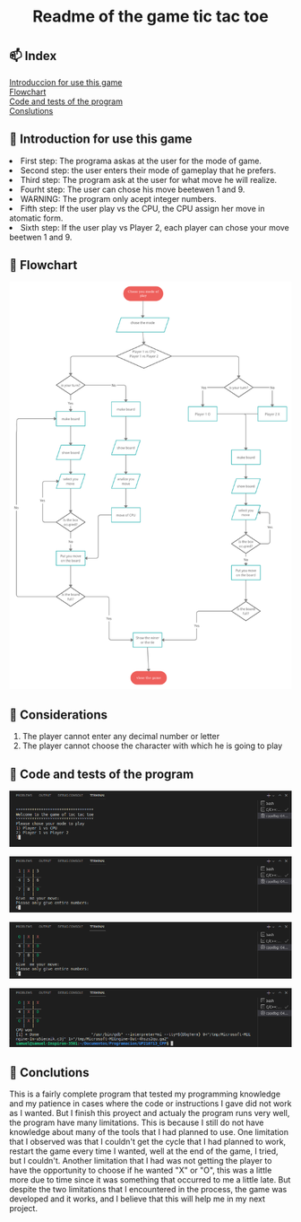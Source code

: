 <h1 align=center>Readme of the game tic tac toe<h1>

## __📫&nbsp;Index__

[Introduccion for use this game](#intrudiction-for-use-this-game)   
[Flowchart](#flowchart)   
[Code and tests of the program](#code-and-tests-of-the-program)   
[Conslutions](#conclutions)  

## __📘&nbsp;Introduction for use this game__
<o>
<li>First step: The programa askas at the user for the mode of game.</li>
<li>Second step: the user enters their mode of gameplay that he prefers.</li> 
<li>Third step: The program ask at the user for what move he will realize.</li> 
<li>Fourht step: The user can chose his move beetewen 1 and 9.</li> 
<li>WARNING: The program only acept integer numbers.</li> 
<li>Fifth step: If the user play vs the CPU, the CPU assign her move in atomatic form.</li> 
<li>Sixth step: If the user play vs Player 2, each player can chose your move beetwen 1 and 9.</li> 
</o>

## __📘&nbsp;Flowchart__

![flowchart](/imagenes/diagrama.png)

## __📘&nbsp;Considerations__

1. The player cannot enter any decimal number or letter
2. The player cannot choose the character with which he is going to play

## __📘&nbsp;Code and tests of the program__          

![Run game 1](/imagenes/Gato-1C.png)

![Runa game 2](/imagenes/gato-2C.png)

![Runa game 3](/imagenes/gato-3C.png)

![Runa game 4](/imagenes/gato-4C.png)

## __📘&nbsp;Conclutions__   

This is a fairly complete program that tested my programming knowledge and my patience in cases where the code or instructions I gave did not work as I wanted. But I finish this proyect and actualy the program runs very well, the program have many limitations. This is because I still do not have knowledge about many of the tools that I had planned to use. One limitation that I observed was that I couldn't get the cycle that I had planned to work, restart the game every time I wanted, well at the end of the game, I tried, but I couldn't. Another limitation that I had was not getting the player to have the opportunity to choose if he wanted "X" or "O", this was a little more due to time since it was something that occurred to me a little late. But despite the two limitations that I encountered in the process, the game was developed and it works, and I believe that this will help me in my next project.